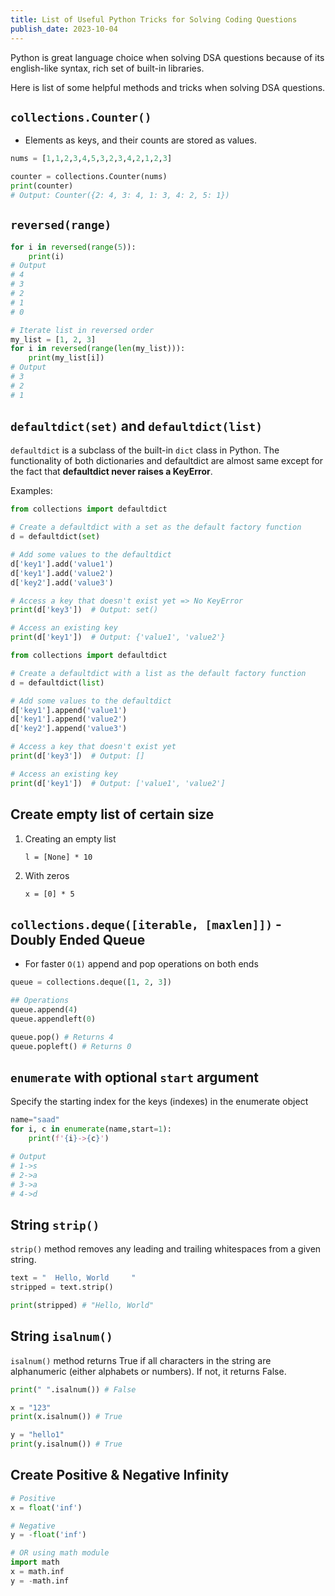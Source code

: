 ```yaml
---
title: List of Useful Python Tricks for Solving Coding Questions
publish_date: 2023-10-04
---
```


Python is great language choice when solving DSA questions because of its english-like syntax, rich set of built-in libraries.

Here is list of some helpful methods and tricks when solving DSA questions.

## `collections.Counter()`

-   Elements as keys, and their counts are stored as values.

```python
nums = [1,1,2,3,4,5,3,2,3,4,2,1,2,3]

counter = collections.Counter(nums)
print(counter)
# Output: Counter({2: 4, 3: 4, 1: 3, 4: 2, 5: 1})
```

## `reversed(range)`

```python
for i in reversed(range(5)):
    print(i)
# Output
# 4
# 3
# 2
# 1
# 0

# Iterate list in reversed order
my_list = [1, 2, 3]
for i in reversed(range(len(my_list))):
    print(my_list[i])
# Output
# 3
# 2
# 1
```

## `defaultdict(set)` and `defaultdict(list)`

`defaultdict` is a subclass of the built-in `dict` class in Python.
The functionality of both dictionaries and defaultdict are almost same except for the fact that **defaultdict never raises a KeyError**.

Examples:

```python
from collections import defaultdict

# Create a defaultdict with a set as the default factory function
d = defaultdict(set)

# Add some values to the defaultdict
d['key1'].add('value1')
d['key1'].add('value2')
d['key2'].add('value3')

# Access a key that doesn't exist yet => No KeyError
print(d['key3'])  # Output: set()

# Access an existing key
print(d['key1'])  # Output: {'value1', 'value2'}
```

```python
from collections import defaultdict

# Create a defaultdict with a list as the default factory function
d = defaultdict(list)

# Add some values to the defaultdict
d['key1'].append('value1')
d['key1'].append('value2')
d['key2'].append('value3')

# Access a key that doesn't exist yet
print(d['key3'])  # Output: []

# Access an existing key
print(d['key1'])  # Output: ['value1', 'value2']
```

## Create empty list of certain size

1. Creating an empty list

    `l = [None] * 10`

2. With zeros

    `x = [0] * 5`

## `collections.deque([iterable, [maxlen]])` - Doubly Ended Queue

-   For faster `O(1)` append and pop operations on both ends

```python
queue = collections.deque([1, 2, 3])

## Operations
queue.append(4)
queue.appendleft(0)

queue.pop() # Returns 4
queue.popleft() # Returns 0
```

## `enumerate` with optional `start` argument

Specify the starting index for the keys (indexes) in the enumerate object

```python
name="saad"
for i, c in enumerate(name,start=1):
    print(f'{i}->{c}')

# Output
# 1->s
# 2->a
# 3->a
# 4->d
```

## String `strip()`

`strip()` method removes any leading and trailing whitespaces from a given string.

```python
text = "  Hello, World     "
stripped = text.strip()

print(stripped) # "Hello, World"
```

## String `isalnum()`

`isalnum()` method returns True if all characters in the string are alphanumeric (either alphabets or numbers). If not, it returns False.

```python
print(" ".isalnum()) # False

x = "123"
print(x.isalnum()) # True

y = "hello1"
print(y.isalnum()) # True
```

## Create Positive & Negative Infinity

```python
# Positive
x = float('inf')

# Negative
y = -float('inf')

# OR using math module
import math
x = math.inf
y = -math.inf
```
